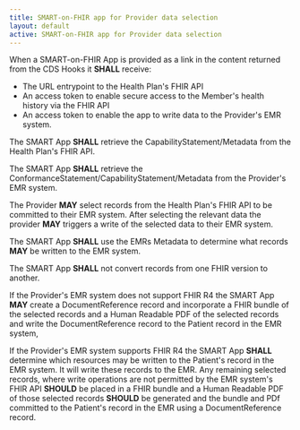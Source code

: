 ```yaml
---
title: SMART-on-FHIR app for Provider data selection
layout: default
active: SMART-on-FHIR app for Provider data selection
---
```


When a SMART-on-FHIR App is provided as a link in the content returned from the CDS Hooks it **SHALL** receive:

- The URL entrypoint to the Health Plan's FHIR API
- An access token to enable secure access to the Member's health history via the FHIR API
- An access token to enable the app to write data to the Provider's EMR system.


The SMART App **SHALL** retrieve the CapabilityStatement/Metadata from the Health Plan's FHIR API.
 
The SMART App **SHALL** retrieve the ConformanceStatement/CapabilityStatement/Metadata from the Provider's EMR system. 

The Provider **MAY** select records from the Health Plan's FHIR API to be committed to their EMR system.  After selecting the relevant data the provider **MAY** triggers a write of the selected data to their EMR system. 

The SMART App **SHALL** use the EMRs Metadata to determine what records **MAY** be written to the EMR system. 

The SMART App **SHALL** not convert records from one FHIR version to another.

If the Provider's EMR system does not support FHIR R4 the SMART App **MAY** create a DocumentReference record and incorporate a FHIR bundle of the selected records and a Human Readable PDF of the selected records and write the DocumentReference record to the Patient record in the EMR system, 
    
If the Provider's EMR system supports FHIR R4 the SMART App **SHALL** determine which resources may be written to the Patient's record in the EMR system. It will write these records to the EMR. Any remaining selected records, where write operations are not permitted by the EMR system's FHIR API **SHOULD** be placed in a FHIR bundle and a Human Readable PDF of those selected records **SHOULD** be generated and the bundle and PDf committed to the Patient's record in the EMR using a DocumentReference record.

